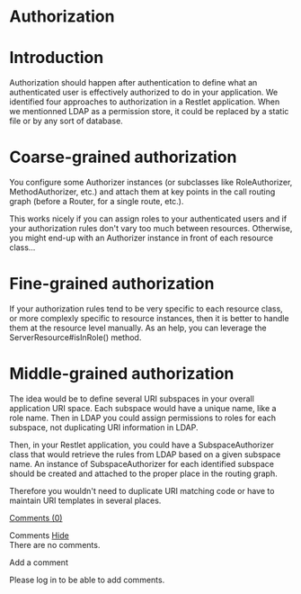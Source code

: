 Authorization
=============

Introduction
============

Authorization should happen after authentication to define what an
authenticated user is effectively authorized to do in your application.
We identified four approaches to authorization in a Restlet application.
When we mentionned LDAP as a permission store, it could be replaced by a
static file or by any sort of database.

Coarse-grained authorization
============================

You configure some Authorizer instances (or subclasses like
RoleAuthorizer, MethodAuthorizer, etc.) and attach them at key points in
the call routing graph (before a Router, for a single route, etc.).

This works nicely if you can assign roles to your authenticated users
and if your authorization rules don't vary too much between resources.
Otherwise, you might end-up with an Authorizer instance in front of each
resource class...

Fine-grained authorization
==========================

If your authorization rules tend to be very specific to each resource
class, or more complexly specific to resource instances, then it is
better to handle them at the resource level manually. As an help, you
can leverage the ServerResource\#isInRole() method.

Middle-grained authorization
============================

The idea would be to define several URI subspaces in your overall
application URI space. Each subspace would have a unique name, like a
role name. Then in LDAP you could assign permissions to roles for each
subspace, not duplicating URI information in LDAP.

Then, in your Restlet application, you could have a SubspaceAuthorizer
class that would retrieve the rules from LDAP based on a given subspace
name. An instance of SubspaceAuthorizer for each identified subspace
should be created and attached to the proper place in the routing graph.

Therefore you wouldn't need to duplicate URI matching code or have to
maintain URI templates in several places.

[Comments
(0)](http://web.archive.org/web/20120413152038/http://wiki.restlet.org/docs_2.1/13-restlet/27-restlet/46-restlet/113-restlet.html#)

Comments
[Hide](http://web.archive.org/web/20120413152038/http://wiki.restlet.org/docs_2.1/13-restlet/27-restlet/46-restlet/113-restlet.html#)
\
There are no comments.

Add a comment

Please log in to be able to add comments.
